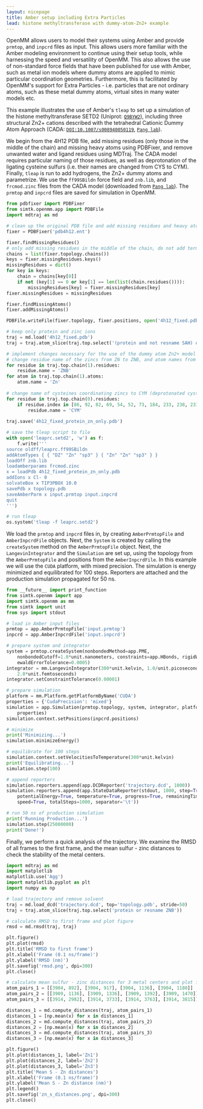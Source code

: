 ```yaml
---
layout: nicepage
title: Amber setup including Extra Particles
lead: histone methyltransferase with dummy-atom-Zn2+ example
---
```


OpenMM allows users to model their systems using Amber and provide `prmtop`, and `inpcrd` files as input. This allows users more familiar with the Amber modeling environment to continue using their setup tools, while harnessing the speed and versatility of OpenMM. This also allows the use of non-standard force fields that have been published for use with Amber, such as metal ion models where dummy atoms are applied to mimic particular coordination geometries. Furthermore, this is facilitated by OpenMM's support for Extra Particles - i.e. particles that are not ordinary atoms, such as these metal dummy atoms, virtual sites in many water models etc.

This example illustrates the use of Amber's `tleap` to set up a simulation of the histone methyltransferase SETD2 (Uniprot: [`Q9BYW2`](http://www.uniprot.org/uniprot/Q9BYW2)), including three structural Zn2+ cations described with the tetrahedral Cationic Dummy Atom Approach (CADA: [`DOI:10.1007/s008940050119`](https://dx.doi.org/10.1007/s008940050119), [`Pang lab`](http://www.mayo.edu/research/labs/computer-aided-molecular-design/projects/zinc-protein-simulations-using-cationic-dummy-atom-cada-approach)).

We begin from the 4H12 PDB file, add missing residues (only those in the middle of the chain) and missing heavy atoms using PDBFixer, and remove unwanted water and ligand residues using MDTraj. The CADA model requires particular naming of those residues, as well as deprotonation of the ligating cysteine sulfurs (i.e. their names are changed from CYS to CYM). Finally, `tleap` is run to add hydrogens, the Zn2+ dummy atoms and parametrize. We use the `ff99SBildn` force field and `znb.lib`, and `frcmod.zinc` files from the CADA model (downloaded from [`Pang lab`](http://www.mayo.edu/research/labs/computer-aided-molecular-design/projects/zinc-protein-simulations-using-cationic-dummy-atom-cada-approach)). The `prmtop` and `inpcrd` files are saved for simulation in OpenMM.

``` python
from pdbfixer import PDBFixer
from simtk.openmm.app import PDBFile
import mdtraj as md

# clean up the original PDB file and add missing residues and heavy atoms
fixer = PDBFixer('pdb4h12.ent')

fixer.findMissingResidues()
# only add missing residues in the middle of the chain, do not add terminal ones
chains = list(fixer.topology.chains())
keys = fixer.missingResidues.keys()
missingResidues = dict()
for key in keys:
    chain = chains[key[0]]
    if not (key[1] == 0 or key[1] == len(list(chain.residues()))):
        missingResidues[key] = fixer.missingResidues[key]
fixer.missingResidues = missingResidues

fixer.findMissingAtoms()
fixer.addMissingAtoms()

PDBFile.writeFile(fixer.topology, fixer.positions, open('4h12_fixed.pdb', 'w'))

# keep only protein and zinc ions
traj = md.load('4h12_fixed.pdb')
traj = traj.atom_slice(traj.top.select('(protein and not resname SAH) or resname ZN'))

# implement changes necessary for the use of the dummy atom Zn2+ model
# change residue name of the zincs from ZN to ZNB, and atom names from ZN to Zn
for residue in traj.top.chain(1).residues:
    residue.name = 'ZNB'
for atom in traj.top.chain(1).atoms:
    atom.name = 'Zn'
    
# change name of cysteines coordinating zincs to CYM (deprotonated cysteine)
for residue in traj.top.chain(0).residues:
    if residue.index in [86, 92, 82, 69, 54, 52, 73, 184, 233, 238, 231]:
        residue.name = 'CYM'
    
traj.save('4h12_fixed_protein_zn_only.pdb')

# save the tleap script to file
with open('leaprc.setd2', 'w') as f:
    f.write('''
source oldff/leaprc.ff99SBildn
addAtomTypes { { "DZ" "Zn" "sp3" } { "Zn" "Zn" "sp3" } }
loadOff znb.lib
loadamberparams frcmod.zinc
x = loadPdb 4h12_fixed_protein_zn_only.pdb
addIons x Cl- 0
solvateBox x TIP3PBOX 10.0
savePdb x topology.pdb
saveAmberParm x input.prmtop input.inpcrd
quit
''')

# run tleap
os.system('tleap -f leaprc.setd2')
```

We load the `prmtop` and `inpcrd` files in, by creating `AmberPrmtopFile` and `AmberInpcrdFile` objects. Next, the `System` is created by calling the `createSystem` method on the `AmberPrmtopFile` object. Next, the `LangevinIntegrator` and the `Simulation` are set up, using the topology from the `AmberPrmtopFile` and positions from the `AmberInpcrdFile`. In this example we will use the `CUDA` platform, with mixed precision. The simulation is energy minimized and equilibrated for 100 steps. Reporters are attached and the production simulation propagated for 50 ns. 

```python
from __future__ import print_function
from simtk.openmm import app
import simtk.openmm as mm
from simtk import unit
from sys import stdout

# load in Amber input files
prmtop = app.AmberPrmtopFile('input.prmtop')
inpcrd = app.AmberInpcrdFile('input.inpcrd')

# prepare system and integrator
system = prmtop.createSystem(nonbondedMethod=app.PME, 
    nonbondedCutoff=1.0*unit.nanometers, constraints=app.HBonds, rigidWater=True, 
    ewaldErrorTolerance=0.0005)
integrator = mm.LangevinIntegrator(300*unit.kelvin, 1.0/unit.picoseconds, 
    2.0*unit.femtoseconds)
integrator.setConstraintTolerance(0.00001)

# prepare simulation
platform = mm.Platform.getPlatformByName('CUDA')
properties = {'CudaPrecision': 'mixed'}
simulation = app.Simulation(prmtop.topology, system, integrator, platform, 
    properties)
simulation.context.setPositions(inpcrd.positions)

# minimize
print('Minimizing...')
simulation.minimizeEnergy()

# equilibrate for 100 steps
simulation.context.setVelocitiesToTemperature(300*unit.kelvin)
print('Equilibrating...')
simulation.step(100)

# append reporters
simulation.reporters.append(app.DCDReporter('trajectory.dcd', 1000))
simulation.reporters.append(app.StateDataReporter(stdout, 1000, step=True, 
    potentialEnergy=True, temperature=True, progress=True, remainingTime=True, 
    speed=True, totalSteps=1000, separator='\t'))

# run 50 ns of production simulation
print('Running Production...')
simulation.step(25000000)
print('Done!')
```

Finally, we perform a quick analysis of the trajectory. We examine the RMSD of all frames to the first frame, and the mean sulfur - zinc distances to check the stability of the metal centers.

```python
import mdtraj as md
import matplotlib
matplotlib.use('Agg')
import matplotlib.pyplot as plt
import numpy as np

# load trajectory and remove solvent
traj = md.load_dcd('trajectory.dcd', top='topology.pdb', stride=50)
traj = traj.atom_slice(traj.top.select('protein or resname ZNB'))

# calculate RMSD to first frame and plot figure
rmsd = md.rmsd(traj, traj)

plt.figure()
plt.plot(rmsd)
plt.title('RMSD to first frame')
plt.xlabel('Frame (0.1 ns/frame)')
plt.ylabel('RMSD (nm)')
plt.savefig('rmsd.png', dpi=300)
plt.close()

# calculate mean sulfur - zinc distances for 3 metal centers and plot figure
atom_pairs_1 = [[3904, 892], [3904, 917], [3904, 1136], [3904, 1180]]
atom_pairs_2 = [[3909, 1136], [3909, 1336], [3909, 1392], [3909, 1470]]
atom_pairs_3 = [[3914, 2982], [3914, 3733], [3914, 3763], [3914, 3815]]

distances_1 = md.compute_distances(traj, atom_pairs_1)
distances_1 = [np.mean(x) for x in distances_1]
distances_2 = md.compute_distances(traj, atom_pairs_2)
distances_2 = [np.mean(x) for x in distances_2]
distances_3 = md.compute_distances(traj, atom_pairs_3)
distances_3 = [np.mean(x) for x in distances_3]

plt.figure()
plt.plot(distances_1, label='Zn1')
plt.plot(distances_2, label='Zn2')
plt.plot(distances_3, label='Zn3')
plt.title('Mean S - Zn distances')
plt.xlabel('Frame (0.1 ns/frame)')
plt.ylabel('Mean S - Zn distance (nm)')
plt.legend()
plt.savefig('zn_s_distances.png', dpi=300)
plt.close()
```
